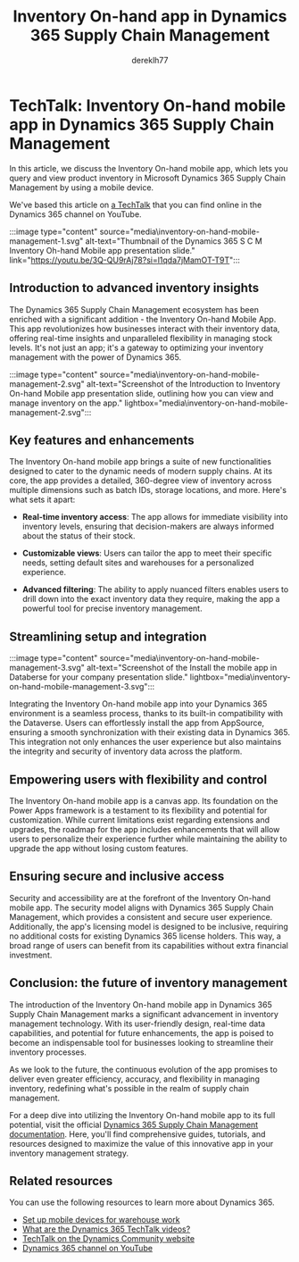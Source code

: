 ﻿---
title: Inventory On-hand app in Dynamics 365 Supply Chain Management
description: Learn how the Inventory On-hand mobile app allows businesses to interact with their inventory data and manage stock levels.
author: dereklh77
ms.author: v-heuerderek
ms.topic: conceptual
ms.date: 02/21/2024
ai-usage: ai-assisted
---

# TechTalk: Inventory On-hand mobile app in Dynamics 365 Supply Chain Management

In this article, we discuss the Inventory On-hand mobile app, which lets you query and view product inventory in Microsoft Dynamics 365 Supply Chain Management by using a mobile device.

We've based this article on [a TechTalk](https://youtu.be/3Q-QU9rAj78?si=l1qda7jMamOT-T9T) that you can find online in the Dynamics 365 channel on YouTube.  

:::image type="content" source="media\inventory-on-hand-mobile-management-1.svg" alt-text="Thumbnail of the Dynamics 365 S C M Inventory Oh-hand Mobile app presentation slide." link="https://youtu.be/3Q-QU9rAj78?si=l1qda7jMamOT-T9T":::

## Introduction to advanced inventory insights

The Dynamics 365 Supply Chain Management ecosystem has been enriched with a significant addition - the Inventory On-hand Mobile App. This app revolutionizes how businesses interact with their inventory data, offering real-time insights and unparalleled flexibility in managing stock levels. It's not just an app; it's a gateway to optimizing your inventory management with the power of Dynamics 365.

:::image type="content" source="media\inventory-on-hand-mobile-management-2.svg" alt-text="Screenshot of the Introduction to Inventory On-hand Mobile app presentation slide, outlining how you can view and manage inventory on the app." lightbox="media\inventory-on-hand-mobile-management-2.svg":::

## Key features and enhancements

The Inventory On-hand mobile app brings a suite of new functionalities designed to cater to the dynamic needs of modern supply chains. At its core, the app provides a detailed, 360-degree view of inventory across multiple dimensions such as batch IDs, storage locations, and more. Here's what sets it apart:

- **Real-time inventory access**: The app allows for immediate visibility into inventory levels, ensuring that decision-makers are always informed about the status of their stock.

- **Customizable views**: Users can tailor the app to meet their specific needs, setting default sites and warehouses for a personalized experience.

- **Advanced filtering**: The ability to apply nuanced filters enables users to drill down into the exact inventory data they require, making the app a powerful tool for precise inventory management.

## Streamlining setup and integration

:::image type="content" source="media\inventory-on-hand-mobile-management-3.svg" alt-text="Screenshot of the Install the mobile app in Databerse for your company presentation slide." lightbox="media\inventory-on-hand-mobile-management-3.svg":::

Integrating the Inventory On-hand mobile app into your Dynamics 365 environment is a seamless process, thanks to its built-in compatibility with the Dataverse. Users can effortlessly install the app from AppSource, ensuring a smooth synchronization with their existing data in Dynamics 365. This integration not only enhances the user experience but also maintains the integrity and security of inventory data across the platform.

## Empowering users with flexibility and control

The Inventory On-hand mobile app is a canvas app. Its foundation on the Power Apps framework is a testament to its flexibility and potential for customization. While current limitations exist regarding extensions and upgrades, the roadmap for the app includes enhancements that will allow users to personalize their experience further while maintaining the ability to upgrade the app without losing custom features.

## Ensuring secure and inclusive access

Security and accessibility are at the forefront of the Inventory On-hand mobile app. The security model aligns with Dynamics 365 Supply Chain Management, which provides a consistent and secure user experience. Additionally, the app's licensing model is designed to be inclusive, requiring no additional costs for existing Dynamics 365 license holders. This way, a broad range of users can benefit from its capabilities without extra financial investment.

## Conclusion: the future of inventory management

The introduction of the Inventory On-hand mobile app in Dynamics 365 Supply Chain Management marks a significant advancement in inventory management technology. With its user-friendly design, real-time data capabilities, and potential for future enhancements, the app is poised to become an indispensable tool for businesses looking to streamline their inventory processes.

As we look to the future, the continuous evolution of the app promises to deliver even greater efficiency, accuracy, and flexibility in managing inventory, redefining what's possible in the realm of supply chain management.

For a deep dive into utilizing the Inventory On-hand mobile app to its full potential, visit the official [Dynamics 365 Supply Chain Management documentation](/dynamics365/supply-chain). Here, you'll find comprehensive guides, tutorials, and resources designed to maximize the value of this innovative app in your inventory management strategy.

## Related resources

You can use the following resources to learn more about Dynamics 365.

- [Set up mobile devices for warehouse work](/dynamics365/supply-chain/warehousing/configure-mobile-devices-warehouse)
- [What are the Dynamics 365 TechTalk videos?](../roles/techtalk-videos.md)  
- [TechTalk on the Dynamics Community website](https://community.dynamics.com/videos/) 
- [Dynamics 365 channel on YouTube](https://www.youtube.com/channel/UC5QxCcXhFFixs1nfmOpJlvQ)  
